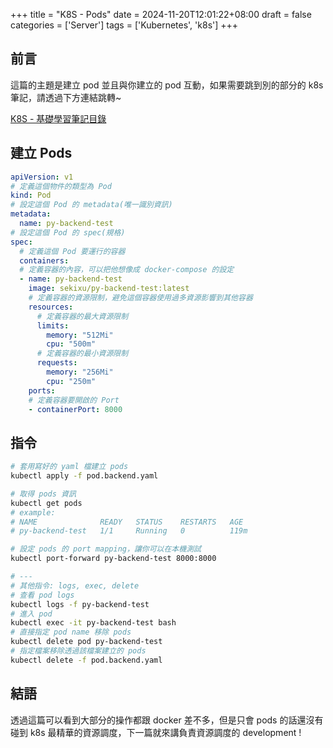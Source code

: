 +++
title = "K8S - Pods"
date = 2024-11-20T12:01:22+08:00
draft = false
categories = ['Server']
tags = ['Kubernetes', 'k8s']
+++

## 前言

這篇的主題是建立 pod 並且與你建立的 pod 互動，如果需要跳到別的部分的 k8s 筆記，請透過下方連結跳轉~

[K8S - 基礎學習筆記目錄](/posts/k8s/2024_11_20_k8s_basic_note_index/)

## 建立 Pods

```yaml
apiVersion: v1
# 定義這個物件的類型為 Pod
kind: Pod
# 設定這個 Pod 的 metadata(唯一識別資訊)
metadata:
  name: py-backend-test
# 設定這個 Pod 的 spec(規格)
spec:
  # 定義這個 Pod 要運行的容器
  containers:
  # 定義容器的內容，可以把他想像成 docker-compose 的設定
  - name: py-backend-test
    image: sekixu/py-backend-test:latest
    # 定義容器的資源限制，避免這個容器使用過多資源影響到其他容器
    resources:
      # 定義容器的最大資源限制
      limits:
        memory: "512Mi"
        cpu: "500m"
      # 定義容器的最小資源限制
      requests:
        memory: "256Mi"
        cpu: "250m"
    ports:
    # 定義容器要開啟的 Port
    - containerPort: 8000
```

## 指令

```bash
# 套用寫好的 yaml 檔建立 pods
kubectl apply -f pod.backend.yaml

# 取得 pods 資訊
kubectl get pods
# example:
# NAME              READY   STATUS    RESTARTS   AGE
# py-backend-test   1/1     Running   0          119m

# 設定 pods 的 port mapping，讓你可以在本機測試
kubectl port-forward py-backend-test 8000:8000

# ---
# 其他指令: logs, exec, delete
# 查看 pod logs
kubectl logs -f py-backend-test
# 進入 pod
kubectl exec -it py-backend-test bash
# 直接指定 pod name 移除 pods
kubectl delete pod py-backend-test
# 指定檔案移除透過該檔案建立的 pods
kubectl delete -f pod.backend.yaml
```

## 結語

透過這篇可以看到大部分的操作都跟 docker 差不多，但是只會 pods 的話還沒有碰到 k8s 最精華的資源調度，下一篇就來講負責資源調度的 development !